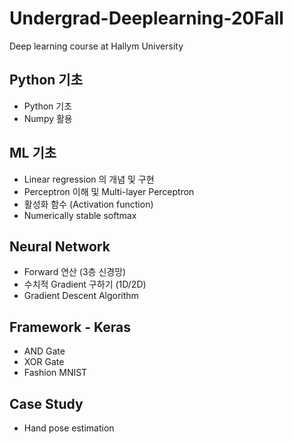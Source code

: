 # Undergrad-Deeplearning-20Fall
Deep learning course at Hallym University


## Python 기초
- Python 기초
- Numpy 활용

## ML 기초
- Linear regression 의 개념 및 구현
- Perceptron 이해 및 Multi-layer Perceptron
- 활성화 함수 (Activation function)
- Numerically stable softmax

## Neural Network
- Forward 연산 (3층 신경망)
- 수치적 Gradient 구하기 (1D/2D)
- Gradient Descent Algorithm

## Framework - Keras
* AND Gate
* XOR Gate
* Fashion MNIST

## Case Study
* Hand pose estimation
